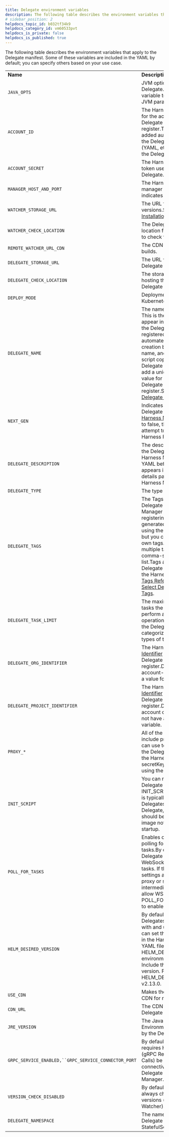 ```yaml
---
title: Delegate environment variables
description: The following table describes the environment variables that apply to the Delegate manifest. Some of these variables are included in the YAML by default; you can specify others based on your use case…
# sidebar_position: 2
helpdocs_topic_id: b032tf34k9
helpdocs_category_id: vm60533pvt
helpdocs_is_private: false
helpdocs_is_published: true
---
```


The following table describes the environment variables that apply to the Delegate manifest. Some of these variables are included in the YAML by default; you can specify others based on your use case.



|  |  |  |
| --- | --- | --- |
| **Name** | **Description** | **Example** |
| `JAVA_OPTS` | JVM options for the Delegate. Use this variable to override or add JVM parameters. | `- name: JAVA_OPTS``value: "-XX:+UnlockExperimentalVMOptions -XX:+UseCGroupMemoryLimitForHeap -XX:MaxRAMFraction=2 -Xms64M"` |
| `ACCOUNT_ID` | The Harness account Id for the account where this Delegate will attempt to register.This value is added automatically to the Delegate config file (YAML, etc) when you add the Delegate. | `- name: ACCOUNT_ID``value: H5W8iol5TNWc4G9h5A2MXg` |
| `ACCOUNT_SECRET` | The Harness account token used to register the Delegate. | `- name: ACCOUNT_SECRET``value: d239xx88bf7xxxxxxx836ea` |
| `MANAGER_HOST_AND_PORT` | The Harness SaaS manager URL. HTTPS indicates port 443. | `- name: MANAGER_HOST_AND_PORT``value: https://app.harness.io` |
| `WATCHER_STORAGE_URL` | The URL for the Watcher versions.See [Delegate Installation Overview](https://docs.harness.io/article/re8kk0ex4k-delegate-installation-overview). | `- name: WATCHER_STORAGE_URL``value: https://app.harness.io/public/prod/premium/watchers` |
| `WATCHER_CHECK_LOCATION` | The Delegate version location for the Watcher to check for. | `- name: WATCHER_CHECK_LOCATION``value: current.version` |
| `REMOTE_WATCHER_URL_CDN` | The CDN URL for Watcher builds. | `- name: REMOTE_WATCHER_URL_CDN``value: https://app.harness.io/public/shared/watchers/builds` |
| `DELEGATE_STORAGE_URL` | The URL where published Delegate jars are stored. | `- name: DELEGATE_STORAGE_URL``value: https://app.harness.io` |
| `DELEGATE_CHECK_LOCATION` | The storage location hosting the published Delegate versions. | `- name: DELEGATE_CHECK_LOCATION``value: delegateprod.txt` |
| `DEPLOY_MODE` | Deployment mode: Kubernetes, Docker, etc. | `- name: DEPLOY_MODE``value: KUBERNETES` |
| `DELEGATE_NAME` | The name of the Delegate. This is the name that will appear in Harness when the Delegate is registered.You can automate Delegate creation by omitting the name, and then have a script copying the Delegate YAML file and add a unique name to value for each new Delegate you want to register.See [Automate Delegate Installation](https://docs.harness.io/article/9deaame3qz-automate-delegate-installation). | `- name: DELEGATE_NAME``value: qa` |
| `NEXT_GEN` | Indicates that this Delegate will register in [Harness NextGen](https://docs.harness.io/article/ra3nqcdbaf-compare-first-gen-and-next-gen).If it set to false, the Delegate will attempt to register in Harness FirstGen. | `- name: NEXT_GEN``value: "true"` |
| `DELEGATE_DESCRIPTION` | The description added to the Delegate in the Harness Manager or YAML before registering.It appears in the Delegate details page in the Harness Manager. | `- name: DELEGATE_DESCRIPTION``value: ""` |
| `DELEGATE_TYPE` | The type of Delegate. | `- name: DELEGATE_TYPE``value: "KUBERNETES"` |
| `DELEGATE_TAGS` | The Tags added to the Delegate in the Harness Manager or YAML before registering.Tags are generated by Harness using the Delegate name but you can also add your own tags. You can specify multiple tags in YAML as a comma-separated list.Tags appear in the Delegate details page in the Harness Manager.See [Tags Reference](https://docs.harness.io/article/i8t053o0sq-tags-reference) and [Select Delegates with Tags](https://docs.harness.io/article/nnuf8yv13o-select-delegates-with-selectors). | `- name: DELEGATE_TAGS``value: ""`or,`- name: DELEGATE_TAGS``value: has_jq, has_gcloud` |
| `DELEGATE_TASK_LIMIT` | The maximum number of tasks the Delegate can perform at once.All of the operations performed by the Delegate are categorized as different types of tasks. | `- name: DELEGATE_TASK_LIMIT``value: "50"` |
| `DELEGATE_ORG_IDENTIFIER` | The Harness Organization [Identifier](https://docs.harness.io/article/li0my8tcz3-entity-identifier-reference) where the Delegate will register.Delegates at the account-level do not have a value for this variable. | `- name: DELEGATE_ORG_IDENTIFIER``value: "engg"` |
| `DELEGATE_PROJECT_IDENTIFIER` | The Harness Project [Identifier](https://docs.harness.io/article/li0my8tcz3-entity-identifier-reference) where the Delegate will register.Delegates at the account or Org-level do not have a value for this variable. | `- name: DELEGATE_PROJECT_IDENTIFIER``value: "myproject"` |
| `PROXY_*` | All of the Delegates include proxy settings you can use to change how the Delegate connects to the Harness Manager.The secretKeyRef are named using the Delegate name. | `- name: PROXY_HOST``value: ""``- name: PROXY_PORT``value: ""``- name: PROXY_SCHEME``value: ""``- name: NO_PROXY``value: ""``- name: PROXY_MANAGER``value: "true"``- name: PROXY_USER``valueFrom:``secretKeyRef:``name: mydel-proxy``key: PROXY_USER``- name: PROXY_PASSWORD``valueFrom:``secretKeyRef:``name: mydel-proxy``key: PROXY_PASSWORD` |
| `INIT_SCRIPT` | You can run scripts on the Delegate using INIT\_SCRIPT.INIT\_SCRIPT is typically not used for Delegates.For the Delegate, initialization should be baked into the image not executed on startup. | `- name: INIT_SCRIPT``value: |-``echo install wget``apt-get install wget``echo wget installed` |
| `POLL_FOR_TASKS` | Enables or disables polling for Delegate tasks.By default, the Delegate uses Secure WebSocket (WSS) for tasks. If the PROXY\_\* settings are used and the proxy or some intermediary does not allow WSS, then set POLL\_FOR\_TASKS to true to enable polling. | `- name: POLL_FOR_TASKS``value: "false"` |
| `HELM_DESIRED_VERSION` | By default, Harness Delegates are installed with and use Helm 3.You can set the Helm version in the Harness Delegate YAML file using the HELM\_DESIRED\_VERSION environment property. Include the v with the version. For example, HELM\_DESIRED\_VERSION: v2.13.0. | `- name: HELM_DESIRED_VERSION``value: ""` |
| `USE_CDN` | Makes the Delegate use a CDN for new versions. | `- name: USE_CDN``value: "true"` |
| `CDN_URL` | The CDN URL for Delegate versions. | `- name: CDN_URL``value: https://app.harness.io` |
| `JRE_VERSION` | The Java Runtime Environment version used by the Delegate. | `- name: JRE_VERSION``value: 1.8.0_242` |
| `GRPC_SERVICE_ENABLED,``GRPC_SERVICE_CONNECTOR_PORT` | By default, the Delegate requires HTTP/2 for gRPC (gRPC Remote Procedure Calls) be enabled for connectivity between the Delegate and Harness Manager. | `- name: GRPC_SERVICE_ENABLED``value: "true"``- name: GRPC_SERVICE_CONNECTOR_PORT``value: "8080"` |
| `VERSION_CHECK_DISABLED` | By default, the Delegate always checks for new versions (via the Watcher). | `- name: VERSION_CHECK_DISABLED``value: "false"` |
| `DELEGATE_NAMESPACE` | The namespace for the Delegate is taken from the StatefulSet namespace. | `- name: DELEGATE_NAMESPACE``valueFrom:``fieldRef:``fieldPath: metadata.namespace` |

